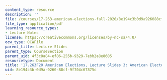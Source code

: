 ```yaml
---
content_type: resource
description: ''
file: /courses/17-263-american-elections-fall-2020/8e194c3b0d9a926088cf9f704c67875c_MIT17_263F20_Lec3.pdf
file_type: application/pdf
learning_resource_types:
- Lecture Notes
license: https://creativecommons.org/licenses/by-nc-sa/4.0/
ocw_type: OCWFile
parent_title: Lecture Slides
parent_type: CourseSection
parent_uid: 4f3c8a84-ef86-255b-9329-7ebb2a8e8605
resourcetype: Document
title: '17.263F20 American Elections, Lecture Slides 3: American Electoral Institutions'
uid: 8e194c3b-0d9a-9260-88cf-9f704c67875c
---
```

